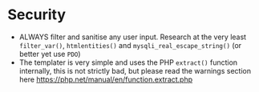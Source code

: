 Security
=====
* ALWAYS filter and sanitise any user input. Research at the very least `filter_var()`, `htmlentities()` and `mysqli_real_escape_string()` (or better yet use `PDO`)
* The templater is very simple and uses the PHP `extract()` function internally, this is not strictly bad, but please read the warnings section here https://php.net/manual/en/function.extract.php
